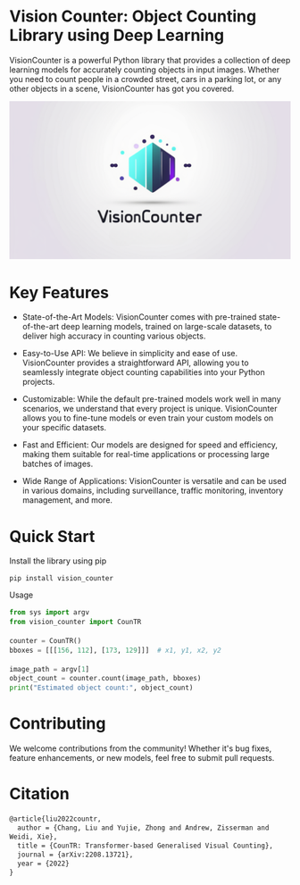 # Vision Counter: Object Counting Library using Deep Learning
VisionCounter is a powerful Python library that provides a collection of deep learning models for accurately counting objects in input images. Whether you need to count people in a crowded street, cars in a parking lot, or any other objects in a scene, VisionCounter has got you covered.

<div style="text-align: center;">
  <img src="./images/logo.png" alt="logo" />
</div>

# Key Features
- State-of-the-Art Models: VisionCounter comes with pre-trained state-of-the-art deep learning models, trained on large-scale datasets, to deliver high accuracy in counting various objects.

- Easy-to-Use API: We believe in simplicity and ease of use. VisionCounter provides a straightforward API, allowing you to seamlessly integrate object counting capabilities into your Python projects.

- Customizable: While the default pre-trained models work well in many scenarios, we understand that every project is unique. VisionCounter allows you to fine-tune models or even train your custom models on your specific datasets.

- Fast and Efficient: Our models are designed for speed and efficiency, making them suitable for real-time applications or processing large batches of images.

- Wide Range of Applications: VisionCounter is versatile and can be used in various domains, including surveillance, traffic monitoring, inventory management, and more.

# Quick Start
Install the library using pip
```
pip install vision_counter
```

Usage
```python
from sys import argv
from vision_counter import CounTR

counter = CounTR()
bboxes = [[[156, 112], [173, 129]]]  # x1, y1, x2, y2

image_path = argv[1]
object_count = counter.count(image_path, bboxes)
print("Estimated object count:", object_count)
```

# Contributing
We welcome contributions from the community! Whether it's bug fixes, feature enhancements, or new models, feel free to submit pull requests.

# Citation
```
@article{liu2022countr,
  author = {Chang, Liu and Yujie, Zhong and Andrew, Zisserman and Weidi, Xie},
  title = {CounTR: Transformer-based Generalised Visual Counting},
  journal = {arXiv:2208.13721},
  year = {2022}
}
```